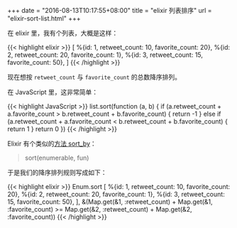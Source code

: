 +++
date = "2016-08-13T10:17:55+08:00"
title = "elixir 列表排序"
url = "elixir-sort-list.html"
+++

在 elixir 里，我有个列表，大概是这样：

{{< highlight elixir >}}
  [
    %{id: 1, retweet_count: 10, favorite_count: 20},
    %{id: 2, retweet_count: 20, favorite_count: 1},
    %{id: 3, retweet_count: 15, favorite_count: 50},
  ]
{{< /highlight >}}

现在想按 `retweet_count` 与 `favorite_count` 的总数降序排列。

在 JavaScript 里，这非常简单：

{{< highlight JavaScript >}}
  list.sort(function (a, b) {
    if (a.retweet_count + a.favorite_count > b.retweet_count + b.favorite_count) {
      return -1
    } else if (a.retweet_count + a.favorite_count < b.retweet_count + b.favorite_count) {
      return 1
    }
    return 0
  })
{{< /highlight >}}

Elixir 有个类似的[方法 sort_by](http://elixir-lang.org/docs/stable/elixir/Enum.html#sort/2)：

> sort(enumerable, fun)

于是我们的降序排列规则写成如下：

{{< highlight elixir >}}
 Enum.sort [
    %{id: 1, retweet_count: 10, favorite_count: 20},
    %{id: 2, retweet_count: 20, favorite_count: 1},
    %{id: 3, retweet_count: 15, favorite_count: 50},
  ], &(Map.get(&1, :retweet_count) + Map.get(&1, :favorite_count) >= Map.get(&2, :retweet_count) + Map.get(&2, :favorite_count))
{{< /highlight >}}
